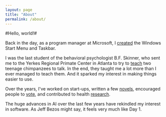 ```yaml
---
layout: page
title: "About"
permalink: /about/
---
```


#Hello, world!#

Back in the day, as a program manager at Microsoft, I [created](https://archive.blogs.harvard.edu/danieloran/2022/11/28/qa-about-the-windows-start-menu-and-taskbar/) the Windows Start Menu and Taskbar.

I was the last student of the behavioral psychologist B.F. Skinner, who sent me to the Yerkes Regional Primate Center in Atlanta to try to [teach](https://archive.blogs.harvard.edu/danieloran/about/) two teenage chimpanzees to talk. In the end, they taught me a lot more than I ever managed to teach them. And it sparked my interest in making things easier to use.

Over the years, I've worked on start-ups, written a few [novels](https://arstechnica.com/uncategorized/2008/01/beta-testing-a-novel-using-amazons-kindle/), encouraged people to [vote](https://www.motherjones.com/politics/2012/10/moveon-victory-lab-voter-mobilization-obama-progressives/), and contributed to health [research](https://www.acpjournals.org/doi/10.7326/M20-3012).

The huge advances in AI over the last few years have rekindled my interest in software. As Jeff Bezos might say, it feels very much like Day 1.
